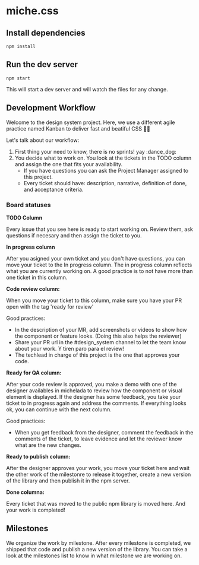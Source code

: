 # miche.css

## Install dependencies
```
npm install
```

## Run the dev server
```
npm start
```

This will start a dev server and will watch the files for any change.

## Development Workflow  
Welcome to the design system project. Here, we use a different agile practice named Kanban to deliver fast and beatiful CSS 👩‍💻

Let's talk about our workflow:
1. First thing your need to know, there is no sprints! yay :dance_dog:
2. You decide what to work on. You look at the tickets in the TODO column and assign the one that fits your availability.
   - If you have questions you can ask the Project Manager assigned to this project. 
   - Every ticket should have: description, narrative, definition of done, and acceptance criteria.

### Board statuses

**TODO Column**

Every issue that you see here is ready to start working on. Review them, ask questions if necesary and then assign the ticket to you.

**In progress column**

After you asigned your own ticket and you don't have questions, you can move your ticket to the In progress column. The in progress column reflects what you are currently working on. A good practice is to not have more than one ticket in this column.

**Code review column:**

When you move your ticket to this column, make sure you have your PR open with the tag 'ready for review'

Good practices:
- In the description of your MR, add screenshots or videos to show how the component or feature looks. (Doing this also helps the reviewer)
- Share your PR url in the #design_system channel to let the team know about your work. Y tiren paro para el review!
- The techlead in charge of this project is the one that approves your code. 

**Ready for QA column:** 

After your code review is approved, you make a demo with one of the designer availables in michelada to review how the component or visual element is displayed. 
If the designer has some feedback, you take your ticket to in progress again and address the comments. If everything looks ok, you can continue with the next column. 

Good practices:
- When you get feedback from the designer, comment the feedback in the comments of the ticket, to leave evidence and let the reviewer know what are the new changes. 

**Ready to publish column:**

After the designer approves your work, you move your ticket here and wait the other work of the milestonre to release it together, create a new version of the library and then publish it in the npm server. 

**Done columna:**

Every ticket that was moved to the public npm library is moved here. And your work is completed! 

## Milestones

We organize the work by milestone. After every milestone is completed, we shipped that code and publish a new version of the library.
You can take a look at the milestones list to know in what milestone we are working on. 

